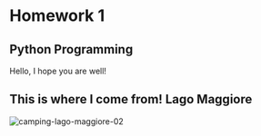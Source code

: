 # Homework 1
## Python Programming 
Hello, I hope you are well!
## This is where I come from! Lago Maggiore
![camping-lago-maggiore-02](https://github.com/user-attachments/assets/b3a21f60-4608-4cf6-ac87-445db3e92215)



